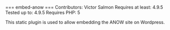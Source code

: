 === embed-anow ===
Contributors: Victor Salmon
Requires at least: 4.9.5
Tested up to: 4.9.5
Requires PHP: 5

This static plugin is used to allow embedding the ANOW site on Wordpress.